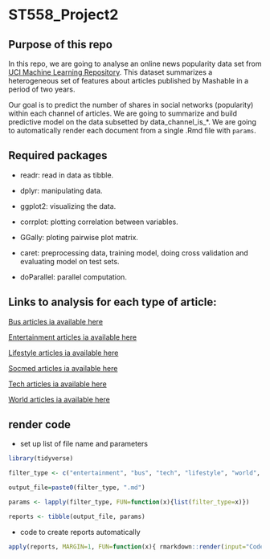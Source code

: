 # ST558_Project2

## Purpose of this repo

In this repo, we are going to analyse an online news popularity data set from [UCI Machine Learning Repository](https://archive.ics.uci.edu/ml/datasets/Online+News+Popularity). This dataset summarizes a heterogeneous set of features about articles published by Mashable in a period of two years. 

Our goal is to predict the number of shares in social networks (popularity) within each channel of articles. We are going to summarize and build predictive model on the data subsetted by data_channel_is_*. We are going to automatically render each document from a single .Rmd file with `params`. 

## Required packages

* readr: read in data as tibble.

* dplyr: manipulating data.

* ggplot2: visualizing the data.

* corrplot: plotting correlation between variables.

* GGally: ploting pairwise plot matrix.

* caret: preprocessing data, training model, doing cross validation and evaluating model on test sets.

* doParallel: parallel computation.

## Links to analysis for each type of article:

[Bus articles ia available here](/documents/bus.md)

[Entertainment articles ia available here](/documents/entertainment.md)

[Lifestyle articles ia available here](documents/lifestyle.md)

[Socmed articles ia available here](documents/socmed.md)

[Tech articles ia available here](documents/tech.md)

[World articles ia available here](documents/world.md)

## render code

* set up list of file name and parameters

``` r
library(tidyverse)  

filter_type <- c("entertainment", "bus", "tech", "lifestyle", "world", "socmed")  

output_file=paste0(filter_type, ".md")  

params <- lapply(filter_type, FUN=function(x){list(filter_type=x)})  

reports <- tibble(output_file, params)
```

* code to create reports automatically

``` r
apply(reports, MARGIN=1, FUN=function(x){ rmarkdown::render(input="Code/Project2.Rmd", output_file=x[[1]], output_format="github_document", output_dir="documents/", params=x[[2]], output_options=list(html_preview=FALSE, toc=TRUE, toc_depth=2)) })
```